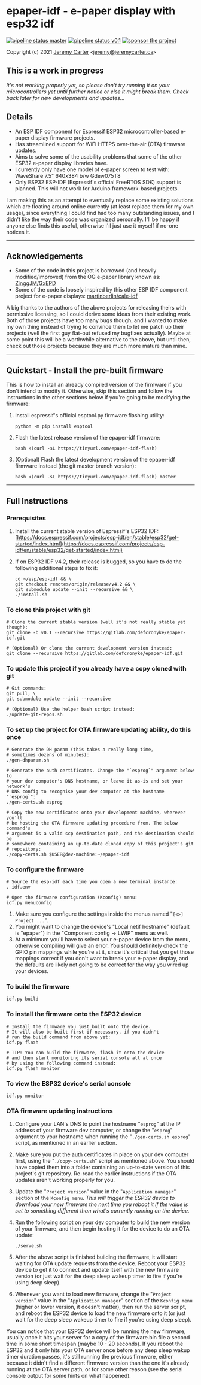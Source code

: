 # epaper-idf - e-paper display with esp32 idf

[![pipeline status master](https://gitlab.com/defcronyke/epaper-idf/badges/master/pipeline.svg)](https://gitlab.com/defcronyke/epaper-idf/-/pipelines) [![pipeline status v0.1](https://gitlab.com/defcronyke/epaper-idf/badges/v0.1/pipeline.svg)](https://gitlab.com/defcronyke/epaper-idf/-/commits/v0.1) [![sponsor the project](https://img.shields.io/static/v1?label=Sponsor&message=%E2%9D%A4&logo=GitHub&link=https://github.com/sponsors/defcronyke)](https://github.com/sponsors/defcronyke)

Copyright (c) 2021 [Jeremy Carter](https://eternalvoid.net) `<`[jeremy@jeremycarter.ca](mailto:Jeremy%20Carter%20<jeremy@jeremycarter.ca>?subject=epaper-idf)`>`

## This is a work in progress

_It's not working properly yet, so please don't try running it on your microcontrollers yet until further notice or else it might break them. Check back later for new developments and updates..._

## Details

- An ESP IDF component for Espressif ESP32 microcontroller-based e-paper display firmware projects.
- Has streamlined support for WiFi HTTPS over-the-air (OTA) firmware updates.
- Aims to solve some of the usability problems that some of the other ESP32 e-paper display libraries have.
- I currently only have one model of e-paper screen to test with: WaveShare 7.5" 640x384 b/w Gdew075T8
- Only ESP32 ESP-IDF (Espressif's official FreeRTOS SDK) support is planned. This will not work for Arduino framework-based projects.

I am making this as an attempt to eventually replace some existing solutions which are floating around online currently (at least replace them for my own usage), since everything I could find had too many outstanding issues, and I didn't like the way their code was organized personally. I'll be happy if anyone else finds this useful, otherwise I'll just use it myself if no-one notices it.

---

## Acknowledgements

- Some of the code in this project is borrowed (and heavily modified/improved) from the OG e-paper library known as: [ZinggJM/GxEPD](https://github.com/ZinggJM/GxEPD)
- Some of the code is loosely inspired by this other ESP IDF component project for e-paper displays: [martinberlin/cale-idf](https://github.com/martinberlin/cale-idf)

A big thanks to the authors of the above projects for releasing theirs with permissive licensing, so I could derive some ideas from their existing work. Both of those projects have too many bugs though, and I wanted to make my own thing instead of trying to convince them to let me patch up their projects (well the first guy flat-out refused my bugfixes actually). Maybe at some point this will be a worthwhile alternative to the above, but until then, check out those projects because they are much more mature than mine.

---

## Quickstart - Install the pre-built firmware

This is how to install an already compiled version of the firmware if you don't intend to modify it. Otherwise, skip this section and follow the instructions in the other sections below if you're going to be modifying the firmware:

1. Install espressif's official esptool.py firmware flashing utility:

   ```shell
   python -m pip install esptool
   ```

1. Flash the latest release version of the epaper-idf firmware:

   ```shell
   bash <(curl -sL https://tinyurl.com/epaper-idf-flash)
   ```

1. (Optional) Flash the latest development version of the epaper-idf firmware instead (the git master branch version):

   ```shell
   bash <(curl -sL https://tinyurl.com/epaper-idf-flash) master
   ```

---

## Full Instructions

### Prerequisites

1. Install the current stable version of Espressif's ESP32 IDF:  
   [https://docs.espressif.com/projects/esp-idf/en/stable/esp32/get-started/index.html](https://docs.espressif.com/projects/esp-idf/en/stable/esp32/get-started/index.html)
1. If on ESP32 IDF v4.2, their release is bugged, so you have to do the following additional steps to fix it:

   ```shell
   cd ~/esp/esp-idf && \
   git checkout remotes/origin/release/v4.2 && \
   git submodule update --init --recursive && \
   ./install.sh
   ```

### To clone this project with git

```shell
# Clone the current stable version (well it's not really stable yet though):
git clone -b v0.1 --recursive https://gitlab.com/defcronyke/epaper-idf.git

# (Optional) Or clone the current development version instead:
git clone --recursive https://gitlab.com/defcronyke/epaper-idf.git
```

### To update this project if you already have a copy cloned with git

```shell
# Git commands:
git pull; \
git submodule update --init --recursive

# (Optional) Use the helper bash script instead:
./update-git-repos.sh
```

### To set up the project for OTA firmware updating ability, do this once

```shell
# Generate the DH param (this takes a really long time,
# sometimes dozens of minutes):
./gen-dhparam.sh

# Generate the auth certificates. Change the "`esprog`" argument below to
# your dev computer's DNS hostname, or leave it as-is and set your network's
# DNS config to recognise your dev computer at the hostname "`esprog`":
./gen-certs.sh esprog

# Copy the new certificates onto your development machine, wherever you'll
# be hosting the OTA firmware updating procedure from. The below command's
# argument is a valid scp destination path, and the destination should be
# somewhere containing an up-to-date cloned copy of this project's git
# repository:
./copy-certs.sh $USER@dev-machine:~/epaper-idf
```

### To configure the firmware

```shell
# Source the esp-idf each time you open a new terminal instance:
. idf.env

# Open the firmware configuration (Kconfig) menu:
idf.py menuconfig
```

1. Make sure you configure the settings inside the menus named "`[<>] Project ...`".
1. You might want to change the device's "Local netif hostname" (default is "epaper") in the "Component config -> LWIP" menu as well.
1. At a minimum you'll have to select your e-paper device from the menu, otherwise compiling will give an error. You should definitely check the GPIO pin mappings while you're at it, since it's critical that you get those mappings correct if you don't want to break your e-paper display, and the defaults are likely not going to be correct for the way you wired up your devices.

### To build the firmware

```shell
idf.py build
```

### To install the firmware onto the ESP32 device

```shell
# Install the firmware you just built onto the device.
# It will also be built first if necessary, if you didn't
# run the build command from above yet:
idf.py flash

# TIP: You can build the firmware, flash it onto the device
# and then start monitoring its serial console all at once
# by using the following command instead:
idf.py flash monitor
```

### To view the ESP32 device's serial console

```shell
idf.py monitor
```

### OTA firmware updating instructions

1. Configure your LAN's DNS to point the hostname "`esprog`" at the IP address of your firmware dev computer, or change the "`esprog`" argument to your hostname when running the "`./gen-certs.sh esprog`" script, as mentioned in an earlier section.
1. Make sure you put the auth certificates in place on your dev computer first, using the "`./copy-certs.sh`" script as mentioned above. You should have copied them into a folder containing an up-to-date version of this project's git repository. Re-read the earlier instructions if the OTA updates aren't working properly for you.
1. Update the "`Project version`" value in the "`Application manager`" section of the `Kconfig menu`. _This will trigger the ESP32 device to download your new firmware the next time you reboot it if the value is set to something different than what's currently running on the device._
1. Run the following script on your dev computer to build the new version of your firmware, and then begin hosting it for the device to do an OTA update:

   ```shell
   ./serve.sh
   ```

1. After the above script is finished building the firmware, it will start waiting for OTA update requests from the device. Reboot your ESP32 device to get it to connect and update itself with the new firmware version (or just wait for the deep sleep wakeup timer to fire if you're using deep sleep).
1. Whenever you want to load new firmware, change the "`Project version`" value in the "`Application manager`" section of the `Kconfig menu` (higher or lower version, it doesn't matter), then run the server script, and reboot the ESP32 device to load the new firmware onto it (or just wait for the deep sleep wakeup timer to fire if you're using deep sleep).

You can notice that your ESP32 device will be running the new firmware, usually once it hits your server for a copy of the firmware.bin file a second time in some short timespan (maybe 10 - 20 seconds). If you reboot the ESP32 and it only hits your OTA server once before any deep sleep wakup timer duration passes, it's still running the previous firmware, either because it didn't find a different firmware version than the one it's already running at the OTA server path, or for some other reason (see the serial console output for some hints on what happened).
